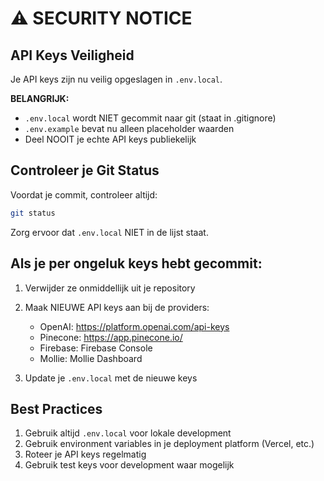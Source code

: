 # ⚠️ SECURITY NOTICE

## API Keys Veiligheid

Je API keys zijn nu veilig opgeslagen in `.env.local`. 

**BELANGRIJK:**
- `.env.local` wordt NIET gecommit naar git (staat in .gitignore)
- `.env.example` bevat nu alleen placeholder waarden
- Deel NOOIT je echte API keys publiekelijk

## Controleer je Git Status

Voordat je commit, controleer altijd:

```bash
git status
```

Zorg ervoor dat `.env.local` NIET in de lijst staat.

## Als je per ongeluk keys hebt gecommit:

1. Verwijder ze onmiddellijk uit je repository
2. Maak NIEUWE API keys aan bij de providers:
   - OpenAI: https://platform.openai.com/api-keys
   - Pinecone: https://app.pinecone.io/
   - Firebase: Firebase Console
   - Mollie: Mollie Dashboard

3. Update je `.env.local` met de nieuwe keys

## Best Practices

1. Gebruik altijd `.env.local` voor lokale development
2. Gebruik environment variables in je deployment platform (Vercel, etc.)
3. Roteer je API keys regelmatig
4. Gebruik test keys voor development waar mogelijk
